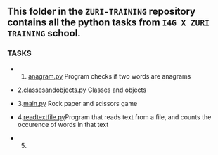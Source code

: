 ## This folder in the `ZURI-TRAINING` repository  contains all the python tasks from `I4G X ZURI TRAINING` school.

### TASKS

* 1. [anagram.py](https://github.com/Lilywd/ZURI-TRAINING/blob/master/ZURI_Python/anagram.py) Program checks if two words are anagrams

* 2.[classesandobjects.py](https://github.com/Lilywd/ZURI-TRAINING/blob/master/ZURI_Python/classesandobjects.py) Classes and objects

* 3.[main.py](https://github.com/Lilywd/ZURI-TRAINING/blob/master/ZURI_Python/main.py) Rock paper and scissors game

* 4.[readtextfile.py](https://github.com/Lilywd/ZURI-TRAINING/blob/master/ZURI_Python/readtextfile.py)Program that reads text from a file, and counts the occurence of words in that text
* 5.
